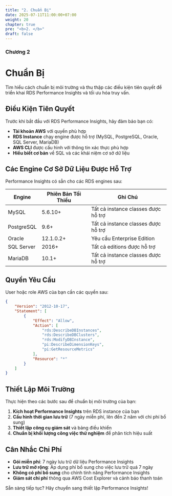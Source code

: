 ```yaml
---
title: "2. Chuẩn Bị"
date: 2025-07-11T11:00:00+07:00
weight: 20
chapter: true
pre: "<b>2. </b>"
draft: false
---
```


### Chương 2

# Chuẩn Bị

Tìm hiểu cách chuẩn bị môi trường và thu thập các điều kiện tiên quyết để triển khai RDS Performance Insights và tối ưu hóa truy vấn.

## Điều Kiện Tiên Quyết

Trước khi bắt đầu với RDS Performance Insights, hãy đảm bảo bạn có:

- **Tài khoản AWS** với quyền phù hợp
- **RDS Instance** chạy engine được hỗ trợ (MySQL, PostgreSQL, Oracle, SQL Server, MariaDB)
- **AWS CLI** được cấu hình với thông tin xác thực phù hợp
- **Hiểu biết cơ bản** về SQL và các khái niệm cơ sở dữ liệu

## Các Engine Cơ Sở Dữ Liệu Được Hỗ Trợ

Performance Insights có sẵn cho các RDS engines sau:

| Engine | Phiên Bản Tối Thiểu | Ghi Chú |
|--------|-------------------|---------|
| MySQL | 5.6.10+ | Tất cả instance classes được hỗ trợ |
| PostgreSQL | 9.6+ | Tất cả instance classes được hỗ trợ |
| Oracle | 12.1.0.2+ | Yêu cầu Enterprise Edition |
| SQL Server | 2016+ | Tất cả editions được hỗ trợ |
| MariaDB | 10.1+ | Tất cả instance classes được hỗ trợ |

## Quyền Yêu Cầu

User hoặc role AWS của bạn cần các quyền sau:

```json
{
    "Version": "2012-10-17",
    "Statement": [
        {
            "Effect": "Allow",
            "Action": [
                "rds:DescribeDBInstances",
                "rds:DescribeDBClusters",
                "rds:ModifyDBInstance",
                "pi:DescribeDimensionKeys",
                "pi:GetResourceMetrics"
            ],
            "Resource": "*"
        }
    ]
}
```

## Thiết Lập Môi Trường

Thực hiện theo các bước sau để chuẩn bị môi trường của bạn:

1. **Kích hoạt Performance Insights** trên RDS instance của bạn
2. **Cấu hình thời gian lưu trữ** (7 ngày miễn phí, lên đến 2 năm với chi phí bổ sung)
3. **Thiết lập công cụ giám sát** và bảng điều khiển
4. **Chuẩn bị khối lượng công việc thử nghiệm** để phân tích hiệu suất

## Cân Nhắc Chi Phí

- **Gói miễn phí**: 7 ngày lưu trữ dữ liệu Performance Insights
- **Lưu trữ mở rộng**: Áp dụng phí bổ sung cho việc lưu trữ quá 7 ngày
- **Không có phí bổ sung** cho chính tính năng Performance Insights
- **Giám sát chi phí** thông qua AWS Cost Explorer và cảnh báo thanh toán

Sẵn sàng tiếp tục? Hãy chuyển sang thiết lập Performance Insights!
